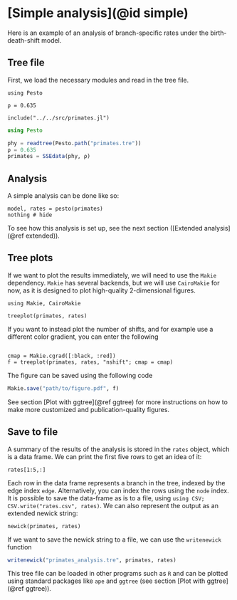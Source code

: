 # [Simple analysis](@id simple)

Here is an example of an analysis of branch-specific rates under the birth-death-shift model.

## Tree file

First, we load the necessary modules and read in the tree file.

```@setup simple
using Pesto

ρ = 0.635

include("../../src/primates.jl")
```
```julia simple
using Pesto

phy = readtree(Pesto.path("primates.tre"))
ρ = 0.635
primates = SSEdata(phy, ρ)
```

## Analysis
A simple analysis can be done like so:
```@example simple
model, rates = pesto(primates)
nothing # hide
```
To see how this analysis is set up, see the next section ([Extended analysis](@ref extended)).

## Tree plots
If we want to plot the results immediately, we will need to use the `Makie` dependency. `Makie` has several backends, but we will use `CairoMakie` for now, as it is designed to plot high-quality 2-dimensional figures.

```@example simple
using Makie, CairoMakie

treeplot(primates, rates)
```
If you want to instead plot the number of shifts, and for example use a different color gradient, you can enter the following
```@example simple

cmap = Makie.cgrad([:black, :red])
f = treeplot(primates, rates, "nshift"; cmap = cmap)
```
The figure can be saved using the following code
```julia
Makie.save("path/to/figure.pdf", f)
```
See section [Plot with ggtree](@ref ggtree) for more instructions on how to make more customized and publication-quality figures.

## Save to file
A summary of the results of the analysis is stored in the `rates` object, which is a data frame. We can print the first five rows to get an idea of it:
```@example simple
rates[1:5,:]
```
Each row in the data frame represents a branch in the tree, indexed by the edge index `edge`. 
Alternatively, you can index the rows using the `node` index. 
It is possible to save the data-frame as is to a file, using `using CSV; CSV.write("rates.csv", rates)`. We can also represent the output as an extended newick string:
```@example simple
newick(primates, rates)
```
If we want to save the newick string to a file, we can use the `writenewick` function
```julia
writenewick("primates_analysis.tre", primates, rates)
```
This tree file can be loaded in other programs such as `R` and can be plotted using standard packages like `ape` and `ggtree` (see section [Plot with ggtree](@ref ggtree)).